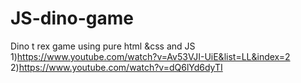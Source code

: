 # JS-dino-game
Dino t rex game using pure html &amp;css and JS
1)https://www.youtube.com/watch?v=Av53VJI-UiE&list=LL&index=2
2)https://www.youtube.com/watch?v=dQ6lYd6dyTI
